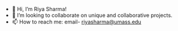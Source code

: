 - 👋 Hi, I’m Riya Sharma!
- 💞️ I’m looking to collaborate on unique and collaborative projects.
- 📫 How to reach me: email- riyasharma@umass.edu


